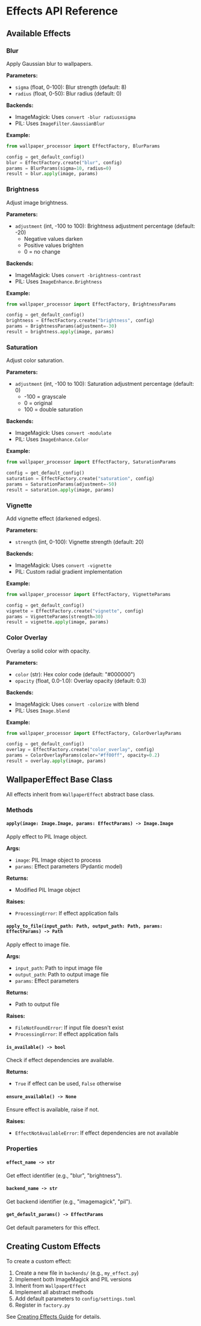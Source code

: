 # Effects API Reference

## Available Effects

### Blur

Apply Gaussian blur to wallpapers.

**Parameters:**
- `sigma` (float, 0-100): Blur strength (default: 8)
- `radius` (float, 0-50): Blur radius (default: 0)

**Backends:**
- ImageMagick: Uses `convert -blur radiusxsigma`
- PIL: Uses `ImageFilter.GaussianBlur`

**Example:**
```python
from wallpaper_processor import EffectFactory, BlurParams

config = get_default_config()
blur = EffectFactory.create("blur", config)
params = BlurParams(sigma=10, radius=0)
result = blur.apply(image, params)
```

### Brightness

Adjust image brightness.

**Parameters:**
- `adjustment` (int, -100 to 100): Brightness adjustment percentage (default: -20)
  - Negative values darken
  - Positive values brighten
  - 0 = no change

**Backends:**
- ImageMagick: Uses `convert -brightness-contrast`
- PIL: Uses `ImageEnhance.Brightness`

**Example:**
```python
from wallpaper_processor import EffectFactory, BrightnessParams

config = get_default_config()
brightness = EffectFactory.create("brightness", config)
params = BrightnessParams(adjustment=-30)
result = brightness.apply(image, params)
```

### Saturation

Adjust color saturation.

**Parameters:**
- `adjustment` (int, -100 to 100): Saturation adjustment percentage (default: 0)
  - -100 = grayscale
  - 0 = original
  - 100 = double saturation

**Backends:**
- ImageMagick: Uses `convert -modulate`
- PIL: Uses `ImageEnhance.Color`

**Example:**
```python
from wallpaper_processor import EffectFactory, SaturationParams

config = get_default_config()
saturation = EffectFactory.create("saturation", config)
params = SaturationParams(adjustment=-50)
result = saturation.apply(image, params)
```

### Vignette

Add vignette effect (darkened edges).

**Parameters:**
- `strength` (int, 0-100): Vignette strength (default: 20)

**Backends:**
- ImageMagick: Uses `convert -vignette`
- PIL: Custom radial gradient implementation

**Example:**
```python
from wallpaper_processor import EffectFactory, VignetteParams

config = get_default_config()
vignette = EffectFactory.create("vignette", config)
params = VignetteParams(strength=30)
result = vignette.apply(image, params)
```

### Color Overlay

Overlay a solid color with opacity.

**Parameters:**
- `color` (str): Hex color code (default: "#000000")
- `opacity` (float, 0.0-1.0): Overlay opacity (default: 0.3)

**Backends:**
- ImageMagick: Uses `convert -colorize` with blend
- PIL: Uses `Image.blend`

**Example:**
```python
from wallpaper_processor import EffectFactory, ColorOverlayParams

config = get_default_config()
overlay = EffectFactory.create("color_overlay", config)
params = ColorOverlayParams(color="#ff00ff", opacity=0.2)
result = overlay.apply(image, params)
```

## WallpaperEffect Base Class

All effects inherit from `WallpaperEffect` abstract base class.

### Methods

#### `apply(image: Image.Image, params: EffectParams) -> Image.Image`

Apply effect to PIL Image object.

**Args:**
- `image`: PIL Image object to process
- `params`: Effect parameters (Pydantic model)

**Returns:**
- Modified PIL Image object

**Raises:**
- `ProcessingError`: If effect application fails

#### `apply_to_file(input_path: Path, output_path: Path, params: EffectParams) -> Path`

Apply effect to image file.

**Args:**
- `input_path`: Path to input image file
- `output_path`: Path to output image file
- `params`: Effect parameters

**Returns:**
- Path to output file

**Raises:**
- `FileNotFoundError`: If input file doesn't exist
- `ProcessingError`: If effect application fails

#### `is_available() -> bool`

Check if effect dependencies are available.

**Returns:**
- `True` if effect can be used, `False` otherwise

#### `ensure_available() -> None`

Ensure effect is available, raise if not.

**Raises:**
- `EffectNotAvailableError`: If effect dependencies are not available

### Properties

#### `effect_name -> str`

Get effect identifier (e.g., "blur", "brightness").

#### `backend_name -> str`

Get backend identifier (e.g., "imagemagick", "pil").

#### `get_default_params() -> EffectParams`

Get default parameters for this effect.

## Creating Custom Effects

To create a custom effect:

1. Create a new file in `backends/` (e.g., `my_effect.py`)
2. Implement both ImageMagick and PIL versions
3. Inherit from `WallpaperEffect`
4. Implement all abstract methods
5. Add default parameters to `config/settings.toml`
6. Register in `factory.py`

See [Creating Effects Guide](../guides/creating_effects.md) for details.

